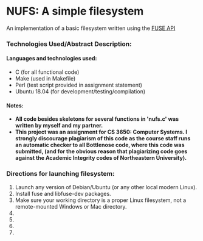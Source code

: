 # NUFS: A simple filesystem #
An implementation of a basic filesystem written using the
<a href=http://libfuse.github.io/doxygen/ target="_blank">FUSE API</a>
 
### Technologies Used/Abstract Description: ###
#### Languages and technologies used: ####
- C (for all functional code)
- Make (used in Makefile)
- Perl (test script provided in assignment statement)
- Ubuntu 18.04 (for development/testing/compilation)
  
#### Notes: ####
- **All code besides skeletons for several functions in 'nufs.c' was written by myself and my partner.**  
- **This project was an assignment for CS 3650: Computer Systems.  I strongly discourage plagiarism of this code as the course staff runs an automatic checker to all Bottlenose code, where this code was submitted, (and for the obvious reason that plagiarizing code goes against the Academic Integrity codes of Northeastern University).**

      
### Directions for launching filesystem: ###
<ol>
 <li>Launch any version of Debian/Ubuntu (or any other local modern Linux).</li>
 <li>Install fuse and libfuse-dev packages.</li>
 <li>Make sure your working directory is a proper Linux filesystem, not a remote-mounted Windows or Mac directory.</li>
 <li></li>
 <li></li>
 <li></li>
 <li></li>
 </ol>
